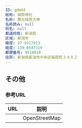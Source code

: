 ```yaml
---
ID: gdmk5
総称: 稲荷神社
名称: 豊光稲荷大神
名称読み: null
別名: null
都道府県: 新潟県
区域: 新潟市
緯度: 37.9317013
経度: 139.0547319
郵便番号: 9518018
住所: 新潟県新潟市中央区稲荷町３４８２
---
```


## その他

### 参考URL

| URL | 説明          |
| --- | ------------- |
|     | OpenStreetMap |
